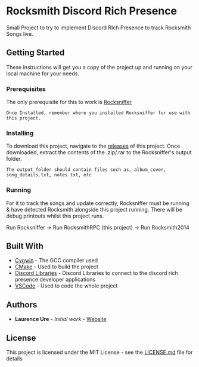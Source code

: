 # Rocksmith Discord Rich Presence

Small Project to try to implement Discord RIch Presence to track Rocksmith Songs live.

## Getting Started

These instructions will get you a copy of the project up and running on your local machine for your needs.

### Prerequisites

The only prerequisite for this to work is [Rocksniffer](https://github.com/kokolihapihvi/RockSniffer/releases)

```
Once Installed, remember where you installed Rocksniffer for use with this project.
```

### Installing

To download this project, navigate to the [releases](https://github.com/OhhLoz/Rocksmith-Discord-Rich-Presence/releases) of this project. Once downloaded, extract the contents of the .zip/.rar to the Rocksniffer's output folder.

```
The output folder should contain files such as, album_cover, song_details.txt, notes.txt, etc
```

### Running

For it to track the songs and update correctly, Rocksniffer must be running & have detected Rocksmith alongside this project running. There will be debug printouts whilst this project runs.

Run Rocksniffer -> Run RocksmithRPC (this project) -> Run Rocksmith2014

## Built With

* [Cygwin](https://www.cygwin.com/) - The GCC compiler used
* [CMake](https://cmake.org/) - Used to build the project
* [Discord Libraries](https://github.com/discordapp/discord-rpc) - Discord Libraries to connect to the discord rich presence developer applications
* [VSCode](https://code.visualstudio.com/) - Used to code the whole project

## Authors

* **Laurence Ure** - *Initial work* - [Website](http://www.laurenceure.me)

## License

This project is licensed under the MIT License - see the [LICENSE.md](LICENSE.md) file for details
